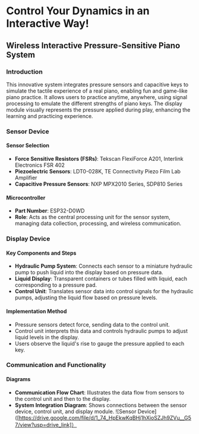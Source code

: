 # Control Your Dynamics in an Interactive Way!
## Wireless Interactive Pressure-Sensitive Piano System

### Introduction
This innovative system integrates pressure sensors and capacitive keys to simulate the tactile experience of a real piano, enabling fun and game-like piano practice. It allows users to practice anytime, anywhere, using signal processing to emulate the different strengths of piano keys. The display module visually represents the pressure applied during play, enhancing the learning and practicing experience.

### Sensor Device

#### Sensor Selection
- **Force Sensitive Resistors (FSRs)**: Tekscan FlexiForce A201, Interlink Electronics FSR 402
- **Piezoelectric Sensors**: LDT0-028K, TE Connectivity Piezo Film Lab Amplifier
- **Capacitive Pressure Sensors**: NXP MPX2010 Series, SDP810 Series

#### Microcontroller
- **Part Number**: ESP32-D0WD
- **Role**: Acts as the central processing unit for the sensor system, managing data collection, processing, and wireless communication.

### Display Device

#### Key Components and Steps
- **Hydraulic Pump System**: Connects each sensor to a miniature hydraulic pump to push liquid into the display based on pressure data.
- **Liquid Display**: Transparent containers or tubes filled with liquid, each corresponding to a pressure pad.
- **Control Unit**: Translates sensor data into control signals for the hydraulic pumps, adjusting the liquid flow based on pressure levels.

#### Implementation Method
- Pressure sensors detect force, sending data to the control unit.
- Control unit interprets this data and controls hydraulic pumps to adjust liquid levels in the display.
- Users observe the liquid's rise to gauge the pressure applied to each key.

### Communication and Functionality

#### Diagrams
- **Communication Flow Chart**: Illustrates the data flow from sensors to the control unit and then to the display.
- **System Integration Diagram**: Shows connections between the sensor device, control unit, and display module.
![Sensor Device]([https://drive.google.com/file/d/1_74_HpEkwKqBHj1hXioSZJh9ZVu__G57/view?usp=drive_link]）

